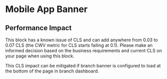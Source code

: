 # Mobile App Banner

## Performance Impact
This block has a known issue of CLS and can add anywhere from 0.03 to 0.07 CLS (the CWV metric for CLS starts failing at 0.1).
Please make an informed decision based on the business requirements and current CLS on your page when using this block.

This CLS impact can be mitigated if branch banner is configured to load at the bottom of the page in branch dashboard.
